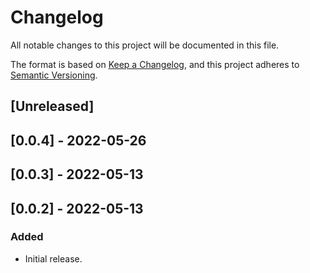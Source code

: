 # Changelog

All notable changes to this project will be documented in this file.

The format is based on [Keep a Changelog](https://keepachangelog.com/en/1.0.0/),
and this project adheres to [Semantic Versioning](https://semver.org/spec/v2.0.0.html).

## [Unreleased]

## [0.0.4] - 2022-05-26

## [0.0.3] - 2022-05-13

## [0.0.2] - 2022-05-13

### Added
- Initial release.
